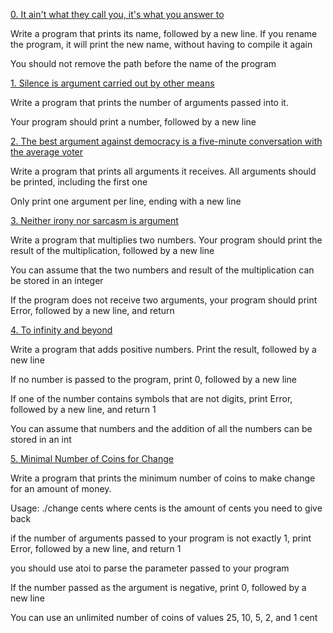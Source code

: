 [0. It ain't what they call you, it's what you answer to](0-whatsmyname.c)

Write a program that prints its name, followed by a new line.
If you rename the program, it will print the new name, without having to compile it again

You should not remove the path before the name of the program

		
[1. Silence is argument carried out by other means](1-args.c)

Write a program that prints the number of arguments passed into it.

Your program should print a number, followed by a new line
		

[2. The best argument against democracy is a five-minute conversation with the average voter](2-args.c)

Write a program that prints all arguments it receives.
All arguments should be printed, including the first one

Only print one argument per line, ending with a new line
		

[3. Neither irony nor sarcasm is argument](3-mul.c)

Write a program that multiplies two numbers.
Your program should print the result of the multiplication, followed by a new line

You can assume that the two numbers and result of the multiplication can be stored in an integer

If the program does not receive two arguments, your program should print Error, followed by a new line, and return
		

[4. To infinity and beyond](4-add.c)

Write a program that adds positive numbers.
Print the result, followed by a new line		

If no number is passed to the program, print 0, followed by a new line

If one of the number contains symbols that are not digits, print Error, followed by a new line, and return 1

You can assume that numbers and the addition of all the numbers can be stored in an int
		

[5. Minimal Number of Coins for Change](100-change.c)

Write a program that prints the minimum number of coins to make change for an amount of money.

Usage: ./change cents
where cents is the amount of cents you need to give back

if the number of arguments passed to your program is not exactly 1, print Error, followed by a new line, and return 1

you should use atoi to parse the parameter passed to your program

If the number passed as the argument is negative, print 0, followed by a new line

You can use an unlimited number of coins of values 25, 10, 5, 2, and 1 cent


